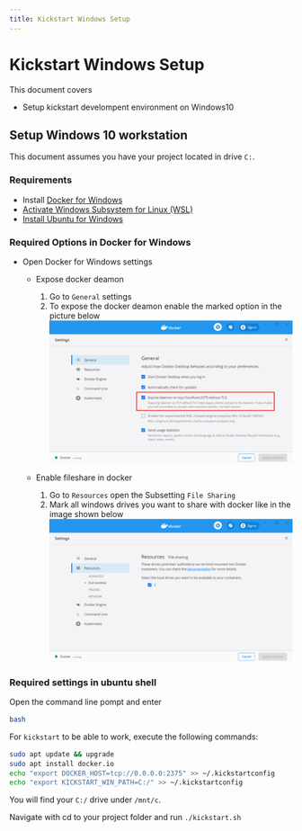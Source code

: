 ```yaml
---
title: Kickstart Windows Setup
---
```


# Kickstart Windows Setup

This document covers
- Setup kickstart develompent environment on Windows10

## Setup Windows 10 workstation

This document assumes you have your project located in drive `C:`.

### Requirements
- Install [Docker for Windows](https://docs.docker.com/docker-for-windows/install/)
- [Activate Windows Subsystem for Linux (WSL)](https://code.visualstudio.com/remote-tutorials/wsl/enable-wsl) 
- [Install Ubuntu for Windows](https://ubuntu.com/tutorials/tutorial-ubuntu-on-windows#3-install-ubuntu-for-windows-10)

### Required Options in Docker for Windows
- Open Docker for Windows settings
    - Expose docker deamon
        1. Go to `General` settings
        2. To expose the docker deamon enable the marked option in the picture below
        ![docker deamon expose](./docker-deamon.png)
    
    - Enable fileshare in docker
        1. Go to `Resources` open the Subsetting `File Sharing`
        2. Mark all windows drives you want to share with docker like in the image shown below
        ![docker fileshare](./docker-fileshare.png)


### Required settings in ubuntu shell

Open the command line pompt and enter

```bash
bash
```

For `kickstart` to be able to work, execute the following commands:

```bash
sudo apt update && upgrade
sudo apt install docker.io
echo "export DOCKER_HOST=tcp://0.0.0.0:2375" >> ~/.kickstartconfig
echo "export KICKSTART_WIN_PATH=C:/" >> ~/.kickstartconfig
```

You will find your `C:/` drive under `/mnt/c`.

Navigate with cd to your project folder and run `./kickstart.sh`


 

